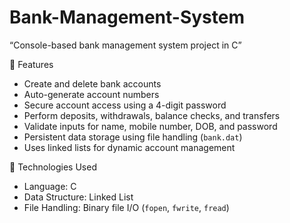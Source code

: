 # Bank-Management-System
“Console-based bank management system project in C”
 
 🚀 Features

- Create and delete bank accounts
- Auto-generate account numbers
- Secure account access using a 4-digit password
- Perform deposits, withdrawals, balance checks, and transfers
- Validate inputs for name, mobile number, DOB, and password
- Persistent data storage using file handling (`bank.dat`)
- Uses linked lists for dynamic account management

🔧 Technologies Used

- Language: C
- Data Structure: Linked List
- File Handling: Binary file I/O (`fopen`, `fwrite`, `fread`)
